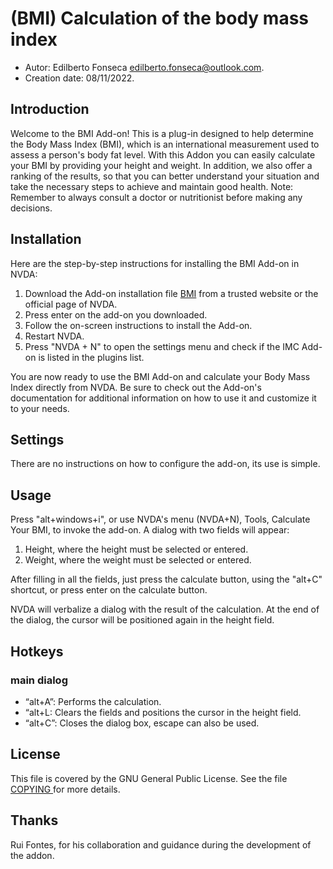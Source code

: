 ﻿# (BMI) Calculation of the body mass index

* Autor: Edilberto Fonseca <edilberto.fonseca@outlook.com>.
* Creation date: 08/11/2022.

## Introduction

Welcome to the BMI Add-on! This is a plug-in designed to help determine the Body Mass Index (BMI), which is an international measurement used to assess a person's body fat level. With this Addon you can easily calculate your BMI by providing your height and weight. In addition, we also offer a ranking of the results, so that you can better understand your situation and take the necessary steps to achieve and maintain good health. Note: Remember to always consult a doctor or nutritionist before making any decisions.

## Installation

Here are the step-by-step instructions for installing the BMI Add-on in NVDA:

1. Download the Add-on installation file [BMI](https://github.com/EdilbertoFonseca/BMI) from a trusted website or the official page of NVDA.
2. Press enter on the add-on you downloaded.
3. Follow the on-screen instructions to install the Add-on.
4. Restart NVDA.
5. Press "NVDA + N" to open the settings menu and check if the IMC Add-on is listed in the plugins list.

You are now ready to use the BMI Add-on and calculate your Body Mass Index directly from NVDA. Be sure to check out the Add-on's documentation for additional information on how to use it and customize it to your needs.

## Settings

There are no instructions on how to configure the add-on, its use is simple.

## Usage

Press "alt+windows+i", or use NVDA's menu (NVDA+N), Tools, Calculate Your BMI, to invoke the add-on. A dialog with two fields will appear:

1. Height, where the height must be selected or entered.
2. Weight, where the weight must be selected or entered.

After filling in all the fields, just press the calculate button, using the "alt+C" shortcut, or press enter on the calculate button.

NVDA will verbalize a dialog with the result of the calculation. At the end of the dialog, the cursor will be positioned again in the height field.

## Hotkeys ##

### main dialog

* “alt+A”: Performs the calculation.
* “alt+L: Clears the fields and positions the cursor in the height field.
* “alt+C”: Closes the dialog box, escape can also be used.

## License

This file is covered by the GNU General Public License.
See the file [COPYING ](https://github.com/EdilbertoFonseca/IMC/blob/master/COPYING.txt) for more details.

## Thanks

Rui Fontes, for his collaboration and guidance during the development of the addon.
